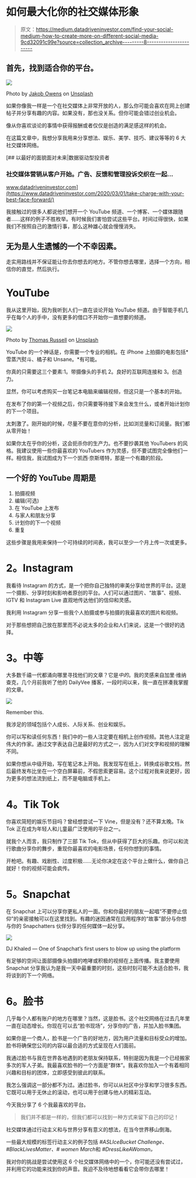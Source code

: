 # 如何最大化你的社交媒体形象

> 原文：<https://medium.datadriveninvestor.com/find-your-social-medium-how-to-create-more-on-different-social-media-9cd32091c99e?source=collection_archive---------8----------------------->

## 首先，找到适合你的平台。

![](img/aabba80e70db9c144408456168423aa8.png)

Photo by [Jakob Owens](https://unsplash.com/@jakobowens1?utm_source=unsplash&utm_medium=referral&utm_content=creditCopyText) on [Unsplash](https://unsplash.com/s/photos/social-media?utm_source=unsplash&utm_medium=referral&utm_content=creditCopyText)

如果你像我一样是一个在社交媒体上非常开放的人，那么你可能会喜欢在网上创建帖子并分享有趣的内容。如果没有，那也没关系。但你可能会错过创业机会。

像从你喜欢谈论的事情中获得报酬或者仅仅是创造的满足感这样的机会。

在这篇文章中，我想分享我用来分享想法、娱乐、美学、技巧、建议等等的 6 大社交媒体网络。

[](https://www.datadriveninvestor.com/2020/03/01/take-charge-with-your-best-face-forward/) [## 以最好的面貌面对未来|数据驱动型投资者

### 社交媒体营销从客户开始。广告、反馈和管理投诉交织在一起…

www.datadriveninvestor.com](https://www.datadriveninvestor.com/2020/03/01/take-charge-with-your-best-face-forward/) 

我接触过的很多人都说他们想开一个 YouTube 频道、一个博客、一个媒体跟随者……这样的例子不胜枚举。有时候我们害怕尝试这些平台。时间过得很快，如果我们不按照自己的激情行事，那么这种雄心就会慢慢消失。

## 无为是人生遗憾的一个不幸因素。

走实用路线并不保证能让你去你想去的地方。不管你想去哪里，选择一个方向，相信你的直觉，然后执行。

# **YouTube**

我从这里开始，因为我听到人们一直在谈论开始 YouTube 频道。由于智能手机几乎在每个人的手中，没有更多的借口不开始你一直想要的频道。

![](img/616bd17b6f3823439088eec51773ba82.png)

Photo by [Thomas Russell](https://unsplash.com/@truss?utm_source=unsplash&utm_medium=referral&utm_content=creditCopyText) on [Unsplash](https://unsplash.com/s/photos/recording-video?utm_source=unsplash&utm_medium=referral&utm_content=creditCopyText)

YouTube 的一个神话是，你需要一个专业的相机。在 iPhone 上拍摄的电影包括*雪蒸汽熨斗、橘子和 Unsane。*有可能。

你真的只需要这三个要素:1。带摄像头的手机 2。良好的互联网连接和 3。创造力。

显然，你可以考虑购买一台笔记本电脑来编辑视频，但这只是一个基本的开始。

在发布了你的第一个视频之后，你只需要等待接下来会发生什么，或者开始计划你的下一个项目。

太刺激了。刚开始的时候，尽量不要在意你的分析，比如浏览量和订阅量。我们都从零开始！

如果你太在乎你的分析，这会扼杀你的生产力。也不要抄袭其他 YouTubers 的风格。我建议使用一些你最喜欢的 YouTubers 作为灵感，但不要试图完全像他们一样。相信我，我试图成为下一个凯西·奈斯塔特，那是一个有趣的阶段。

## 一个好的 YouTube 周期是

1.  拍摄视频
2.  编辑(可选)
3.  在 YouTube 上发布
4.  与家人和朋友分享
5.  计划你的下一个视频
6.  重复

这些步骤是我用来保持一个可持续的时间表，我可以至少一个月上传一次或更多。

# **2。Instagram**

我看待 Instagram 的方式，是一个把你自己独特的审美分享给世界的平台。这是一个摄影、分享时刻和影响者原创的平台。人们可以通过图片、“故事”、视频、IGTV 和 Instagram Live 直观地传达他们的信仰和灵感。

我利用 Instagram 分享一些我个人拍摄或参与拍摄的我最喜欢的图片和视频。

对于那些想把自己放在那里而不必说太多的企业和人们来说，这是一个很好的选择。

# **3。中等**

大多数千禧一代都涌向哪里寻找他们的文章？它是*中的*。我的灵感来自加里·维纳查克，几个月前我听了他的 DailyVee 播客，一段时间以来，我一直在拼凑我掌握的文章。

![](img/1236cf350d7b7fd9f0846e94065e9af7.png)

Remember this.

我涉足的领域包括个人成长、人际关系、创业和娱乐。

你可以写和读任何东西！我们中的一些人注定要在相机上创作视频。其他人注定是伟大的作家。通过文字表达自己是最好的方式之一，因为人们对文字和视频的理解不同。

如果你想从中级开始，写在笔记本上开始。我发现写在纸上，转换成谷歌文档，然后最终发布比坐在一个空白屏幕前，不假思索更容易。这个过程对我来说更好，因为更多的想法流到纸上，而不是电脑或手机上。

# **4。Tik Tok**

你喜欢简短的娱乐节目吗？曾经想尝试一下 Vine，但是没有？还不算太晚。Tik Tok 正在成为年轻人和儿童最广泛使用的平台之一。

就我个人而言，我只制作了三部 Tik Tok，但从中获得了巨大的乐趣。你可以和流行歌曲分享你的舞步，重现你最喜欢的电影场景，任何你想到的事情。

开枪吧。有趣、戏剧性、过度积极……无论你决定在这个平台上做什么，做你自己就好！你的视频可能会疯传。

# **5。Snapchat**

在 Snapchat 上可以分享你更私人的一面。你和你最好的朋友一起唱“不要停止信仰”的亲密接触可以在这里找到。有趣的迷因通常在应用程序的“故事”部分与你想与你的 Snapchatters 伙伴分享的任何媒体一起分享。

![](img/32d8ade5f1ad540e4743abf71464dc96.png)

DJ Khaled — One of Snapchat’s first users to blow up using the platform

有足够的空间让面部摄像头拍摄的咆哮或积极的视频在上面传播。我主要使用 Snapchat 分享我认为是我一天中最重要的时刻，这些时刻可能不太适合脸书，我将谈到的下一个网络。

# **6。脸书**

几乎每个人都有账户的地方在哪里？当然，这是脸书。这个社交网络在过去几年里一直在动态增长。你现在可以去“脸书现场”，分享你的广告，并加入脸书集团。

如果你是一个商人，脸书是一个广告的好地方，因为用户流量和目标受众的增加。脸书将确保您公司的内容以最合适的方式呈现在人们面前。

我通过脸书与我在世界各地遇到的老朋友保持联系，特别是因为我是一个已经搬家多次的军人子弟。我最喜欢脸书的一个方面是“群体”。我喜欢你加入一个有着相同兴趣和目标的团体，立即感受到彼此的联系。

我怎么强调这一部分都不为过。通过脸书，你可以从社区中分享和学习很多东西。它既可以用于无休止的滚动，也可以用于创建与他人的精彩互动。

今天我分享了 6 个我最喜欢的平台。

> 我们并不都是一样的，但我们都可以找到一种方式来留下自己的印记！

社交媒体通过行动主义和与世界分享有意义的想法，在当今世界移山倒海。

一些最大规模的标签行动主义的例子包括 *#ASLIceBucket Challenge、#BlackLivesMatter、# women March*和 *#DressLikeAWoman。*

我对你的挑战是尝试使用这 6 个社交媒体网络中的一个，你可能还没有尝试过，并利用它的功能来找到你的声音。我迫不及待地想看看它会带你去哪里！